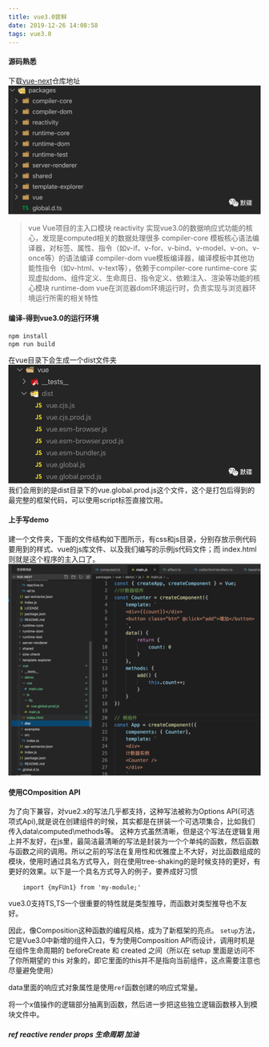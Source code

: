 ```yaml
---
title: vue3.0尝鲜
date: 2019-12-26 14:08:58
tags: vue3.0
---
```

#### 源码熟悉
下载[vue-next](https://github.com/vuejs/vue-next/)仓库地址
![gulp](vue3.0尝鲜/dir.png)
> vue Vue项目的主入口模块
> reactivity 实现vue3.0的数据响应式功能的核心，发现是computed相关的数据处理很多
> compiler-core 模板核心语法编译器，对标签、属性、指令（如v-if、v-for、v-bind、v-model、v-on、v-once等）的语法编译
> compiler-dom vue模板编译器，编译模板中其他功能性指令（如v-html、v-text等），依赖于compiler-core
> runtime-core 实现虚拟dom、组件定义、生命周日、指令定义、依赖注入、渲染等功能的核心模块
> runtime-dom vue在浏览器dom环境运行时，负责实现与浏览器环境运行所需的相关特性

#### 编译-得到vue3.0的运行环境
```
npm install
npm run build
```
在vue目录下会生成一个dist文件夹
![gulp](vue3.0尝鲜/dir2.png)
我们会用到的是dist目录下的vue.global.prod.js这个文件，这个是打包后得到的最完整的框架代码，可以使用script标签直接饮用。

#### 上手写demo
建一个文件夹，下面的文件结构如下图所示，有css和js目录，分别存放示例代码要用到的样式、vue的js库文件、以及我们编写的示例js代码文件；而 index.html 则就是这个程序的主入口了。
![gulp](vue3.0尝鲜/dir4.png)

#### 使用COmposition API

为了向下兼容，对vue2.x的写法几乎都支持，这种写法被称为Options API(可选项式Api),就是说在创建组件的时候，其实都是在拼装一个可选项集合，比如我们传入data\computed\methods等。
这种方式虽然清晰，但是这个写法在逻辑复用上并不友好，在js里，最简洁最清晰的写法是封装为一个个单纯的函数，然后函数与函数之间的调用。所以之前的写法在复用性和优雅度上不大好，对比函数组成的模块，使用时通过具名方式导入，则在使用tree-shaking的是时候支持的更好，有更好的效果。以下是一个具名方式导入的例子，要养成好习惯
```
    import {myFUn1} from 'my-module;'
```
vue3.0支持TS,TS一个很重要的特性就是类型推导，而函数对类型推导也不友好。

因此，像Composition这种函数的编程风格，成为了新框架的亮点。
```setup```方法，它是Vue3.0中新增的组件入口，专为使用Composition API而设计，调用时机是在组件生命周期的 beforeCreate 和 created 之间（所以在 setup 里面是访问不了你所期望的 this 对象的，即它里面的this并不是指向当前组件，这点需要注意也尽量避免使用）

data里面的响应式对象属性是使用```ref```函数创建的响应式常量。

将一个x值操作的逻辑部分抽离到函数，然后进一步把这些独立逻辑函数移入到模块文件中。

##### ref reactive render props 生命周期 加油
